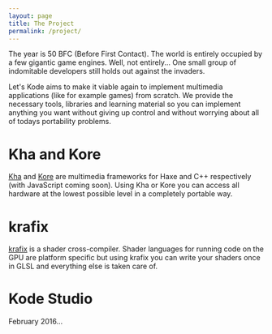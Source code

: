 ```yaml
---
layout: page
title: The Project
permalink: /project/
---
```

The year is 50 BFC (Before First Contact). The world is entirely occupied by a few gigantic game engines. Well, not entirely... One small group of indomitable developers still holds out against the invaders.

Let's Kode aims to make it viable again to implement multimedia applications (like for example games) from scratch. We provide the necessary tools, libraries and learning material so you can implement anything you want without giving up control and without worrying about all of todays portability problems.

# Kha and Kore
[Kha](http://kha.tech) and [Kore](https://github.com/KTXSoftware/Kore) are multimedia frameworks for Haxe and C++ respectively (with JavaScript coming soon). Using Kha or Kore you can access all hardware at the lowest possible level in a completely portable way.

# krafix
[krafix](https://github.com/KTXSoftware/krafix) is a shader cross-compiler. Shader languages for running code on the GPU are platform specific but using krafix you can write your shaders once in GLSL and everything else is taken care of.

# Kode Studio
February 2016...
